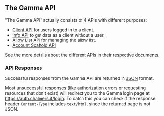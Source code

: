## The Gamma API

"The Gamma API" actually consists of 4 APIs with different purposes:

- [Client API](./CLIENT-API.md) for users logged in to a client.
- [Info API](./INFO-API.md) to get data as a client without a user.
- [Allow List API](./ALLOW-LIST-API.md) for managing the allow list.
- [Account Scaffold API](./ACCOUNT-SCAFFOLD-API.md)

See the more details about the different APIs in their respective documents.

### API Responses

Successful responses from the Gamma API are returned in
[JSON](https://www.w3schools.com/whatis/whatis_json.asp) format.

Most unsuccessful responses (like authorization errors or requesting resources
that don't exist) will redirect you to the Gamma login page at
<https://auth.chalmers.it/login>. To catch this you can check if the response
header `Content-Type` includes `text/html`, since the returned page is not JSON.
